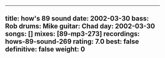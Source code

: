 
---
title: how's 89 sound
date: 2002-03-30
bass:	Rob
drums:	Mike
guitar:	Chad
day: 2002-03-30
songs: []
mixes: [89-mp3-273]
recordings: hows-89-sound-269
rating: 7.0
best: false
definitive: false
weight: 0
---
